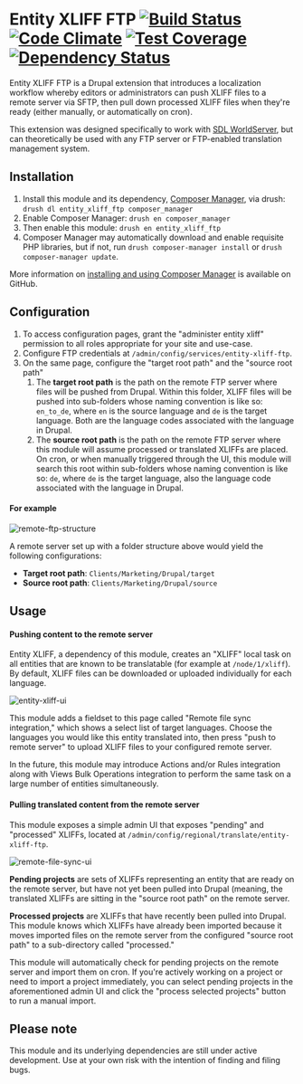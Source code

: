 # Entity XLIFF FTP [![Build Status](https://travis-ci.org/tableau-mkt/entity_xliff_ftp.svg?branch=7.x-1.x)](https://travis-ci.org/tableau-mkt/entity_xliff_ftp) [![Code Climate](https://codeclimate.com/github/tableau-mkt/entity_xliff_ftp/badges/gpa.svg)](https://codeclimate.com/github/tableau-mkt/entity_xliff_ftp) [![Test Coverage](https://codeclimate.com/github/tableau-mkt/entity_xliff_ftp/badges/coverage.svg)](https://codeclimate.com/github/tableau-mkt/entity_xliff_ftp/coverage) [![Dependency Status](https://gemnasium.com/tableau-mkt/entity_xliff_ftp.svg)](https://gemnasium.com/tableau-mkt/entity_xliff_ftp)

Entity XLIFF FTP is a Drupal extension that introduces a localization workflow
whereby editors or administrators can push XLIFF files to a remote server via
SFTP, then pull down processed XLIFF files when they're ready (either manually,
or automatically on cron).

This extension was designed specifically to work with [SDL WorldServer][], but
can theoretically be used with any FTP server or FTP-enabled translation
management system.

## Installation
1. Install this module and its dependency, [Composer Manager][], via drush:
  `drush dl entity_xliff_ftp composer_manager`
1. Enable Composer Manager: `drush en composer_manager`
1. Then enable this module: `drush en entity_xliff_ftp`
1. Composer Manager may automatically download and enable requisite PHP
   libraries, but if not, run `drush composer-manager install` or
   `drush composer-manager update`.

More information on [installing and using Composer Manager][] is available on
GitHub.

## Configuration
1. To access configuration pages, grant the "administer entity xliff" permission
   to all roles appropriate for your site and use-case.
1. Configure FTP credentials at `/admin/config/services/entity-xliff-ftp`.
1. On the same page, configure the "target root path" and the "source root path"
   1. The __target root path__ is the path on the remote FTP server where files
      will be pushed from Drupal. Within this folder, XLIFF files will be pushed
      into sub-folders whose naming convention is like so: `en_to_de`,
      where `en` is the source language and `de` is the target language. Both
      are the language codes associated with the language in Drupal.
   1. The __source root path__ is the path on the remote FTP server where this
      module will assume processed or translated XLIFFs are placed. On cron, or
      when manually triggered through the UI, this module will search this root
      within sub-folders whose naming convention is like so: `de`, where
      `de` is the target language, also the language code associated with the
      language in Drupal.

#### For example
![remote-ftp-structure](https://cloud.githubusercontent.com/assets/3496491/7213577/80b8852e-e538-11e4-8cf0-ea9aab33d75c.png)

A remote server set up with a folder structure above would yield the following
configurations:

- __Target root path__: `Clients/Marketing/Drupal/target`
- __Source root path__: `Clients/Marketing/Drupal/source`

## Usage

#### Pushing content to the remote server
Entity XLIFF, a dependency of this module, creates an "XLIFF" local task on all
entities that are known to be translatable (for example at `/node/1/xliff`). By
default, XLIFF files can be downloaded or uploaded individually for each
language.

![entity-xliff-ui](https://cloud.githubusercontent.com/assets/3496491/7192582/ca2c6de4-e44b-11e4-8040-90d04703d8c2.png)

This module adds a fieldset to this page called "Remote file sync integration,"
which shows a select list of target languages. Choose the languages you would
like this entity translated into, then press "push to remote server" to upload
XLIFF files to your configured remote server.

In the future, this module may introduce Actions and/or Rules integration along
with Views Bulk Operations integration to perform the same task on a large
number of entities simultaneously.

#### Pulling translated content from the remote server
This module exposes a simple admin UI that exposes "pending" and "processed"
XLIFFs, located at `/admin/config/regional/translate/entity-xliff-ftp`.

![remote-file-sync-ui](https://cloud.githubusercontent.com/assets/3496491/7192737/1c6875fc-e44d-11e4-9991-696db3589a5b.png)

__Pending projects__ are sets of XLIFFs representing an entity that are ready on
the remote server, but have not yet been pulled into Drupal (meaning, the
translated XLIFFs are sitting in the "source root path" on the remote server.

__Processed projects__ are XLIFFs that have recently been pulled into Drupal.
This module knows which XLIFFs have already been imported because it moves
imported files on the remote server from the configured "source root path" to
a sub-directory called "processed."

This module will automatically check for pending projects on the remote server
and import them on cron. If you're actively working on a project or need to
import a project immediately, you can select pending projects in the
aforementioned admin UI and click the "process selected projects" button to run
a manual import.

## Please note
This module and its underlying dependencies are still under active development.
Use at your own risk with the intention of finding and filing bugs.

[SDL WorldServer]: http://www.sdl.com/cxc/language/translation-management/worldserver/
[Composer Manager]: https://www.drupal.org/project/composer_manager
[installing and using Composer Manager]: https://github.com/cpliakas/composer-manager-docs/blob/master/README.md#installation
